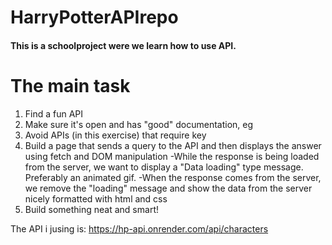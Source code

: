 # HarryPotterAPIrepo

#### This is a schoolproject were we learn how to use API. 

# The main task

1. Find a fun API
2. Make sure it's open and has "good" documentation, eg
3. Avoid APIs (in this exercise) that require key
4. Build a page that sends a query to the API and then displays the answer using fetch and DOM manipulation
   -While the response is being loaded from the server, we want to display a "Data loading" type message. Preferably an animated gif.
   -When the response comes from the server, we remove the "loading" message and show the data from the server nicely formatted with html and css
5. Build something neat and smart!


The API i jusing is: https://hp-api.onrender.com/api/characters





